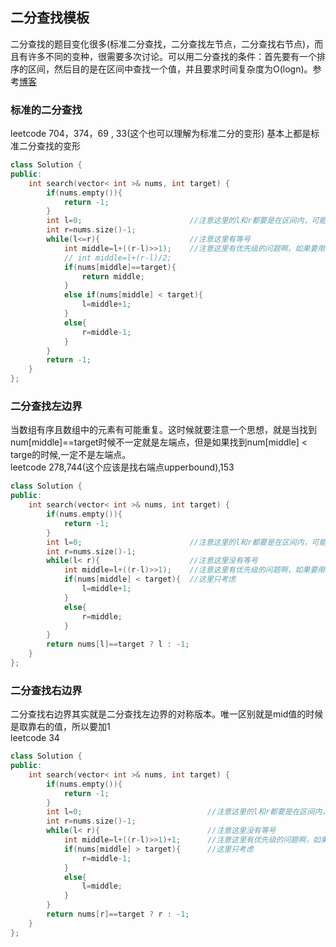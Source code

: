<!--
 * @Author: haha_giraffe
 * @Date: 2019-11-06 22:54:53
 * @Description: 
 -->
## 二分查找模板
二分查找的题目变化很多(标准二分查找，二分查找左节点，二分查找右节点)，而且有许多不同的变种，很需要多次讨论。可以用二分查找的条件：首先要有一个排序的区间，然后目的是在区间中查找一个值，并且要求时间复杂度为O(logn)。参考[博客](https://segmentfault.com/a/1190000016825704)
### 标准的二分查找
leetcode 704，374，69 , 33(这个也可以理解为标准二分的变形) 基本上都是标准二分查找的变形
```cpp
class Solution {
public:
    int search(vector< int >& nums, int target) {
        if(nums.empty()){
            return -1;
        }
        int l=0;                        //注意这里的l和r都要是在区间内，可能被查找到的值
        int r=nums.size()-1;
        while(l<=r){                    //注意这里有等号
            int middle=l+((r-l)>>1);    //注意这里有优先级的问题啊，如果要用>>必须加括号
            // int middle=l+(r-l)/2;
            if(nums[middle]==target){
                return middle;
            }
            else if(nums[middle] < target){
                l=middle+1;
            }
            else{
                r=middle-1;
            }
        }
        return -1;
    }
};
```
### 二分查找左边界
当数组有序且数组中的元素有可能重复。这时候就要注意一个思想，就是当找到num[middle]==target时候不一定就是左端点，但是如果找到num[middle] < targe的时候,一定不是左端点。   
leetcode 278,744(这个应该是找右端点upperbound),153
```cpp
class Solution {
public:
    int search(vector< int >& nums, int target) {
        if(nums.empty()){
            return -1;
        }
        int l=0;                        //注意这里的l和r都要是在区间内，可能被查找到的值
        int r=nums.size()-1;
        while(l< r){                    //注意这里没有等号
            int middle=l+((r-l)>>1);    //注意这里有优先级的问题啊，如果要用>>必须加括号
            if(nums[middle] < target){  //这里只考虑
                l=middle+1;
            }
            else{
                r=middle;
            }
        }
        return nums[l]==target ? l : -1;
    }
};
```
### 二分查找右边界
二分查找右边界其实就是二分查找左边界的对称版本。唯一区别就是mid值的时候是取靠右的值，所以要加1   
leetcode 34
```cpp
class Solution {
public:
    int search(vector< int >& nums, int target) {
        if(nums.empty()){
            return -1;
        }
        int l=0;                            //注意这里的l和r都要是在区间内，可能被查找到的值
        int r=nums.size()-1;
        while(l< r){                        //注意这里没有等号
            int middle=l+((r-l)>>1)+1;      //注意这里有优先级的问题啊，如果要用>>必须加括号
            if(nums[middle] > target){      //这里只考虑
                r=middle-1;
            }
            else{
                l=middle;
            }
        }
        return nums[r]==target ? r : -1;
    }
};
```
